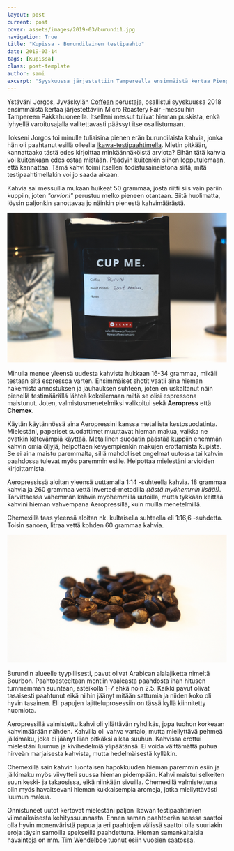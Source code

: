 ```yaml
---
layout: post
current: post
cover: assets/images/2019-03/burundi1.jpg
navigation: True
title: "Kupissa - Burundilainen testipaahto"
date: 2019-03-14
tags: [Kupissa]
class: post-template
author: sami
excerpt: "Syyskuussa järjestettiin Tampereella ensimmäistä kertaa Pienpaahtimomessut ja sain tuliaisiksi pieni erä testipaahdettua burundilaista kahvia"
---
```


Ystäväni Jorgos, Jyväskylän [Coffean](http://coffea.fi/) perustaja, osallistui syyskuussa 2018 ensimmäistä kertaa järjestettäviin Micro Roastery Fair -messuihin Tampereen Pakkahuoneella. Itselleni messut tulivat hieman puskista, enkä lyhyellä varoitusajalla valitettavasti päässyt itse osallistumaan.

Ilokseni Jorgos toi minulle tuliaisina pienen erän burundilaista kahvia, jonka hän oli paahtanut esillä olleella [Ikawa-testipaahtimella](https://www.ikawacoffee.com/). Mietin pitkään, kannattaako tästä edes kirjoittaa minkäännäköistä arviota? Eihän tätä kahvia voi kuitenkaan edes ostaa mistään. Päädyin kuitenkin siihen lopputulemaan, että kannattaa. Tämä kahvi toimi itselleni todistusaineistona siitä, mitä testipaahtimellakin voi jo saada aikaan.

Kahvia sai messuilla mukaan huikeat 50 grammaa, josta riitti siis vain pariin kuppiin, joten _"arvioni"_ perustuu melko pieneen otantaan. Siitä huolimatta, löysin paljonkin sanottavaa jo näinkin pienestä kahvimäärästä.

![ikawa-yrityksen kahvipussi](/assets/images/2019-03/burundi3.jpg)

Minulla menee yleensä uudesta kahvista hukkaan 16-34 grammaa, mikäli testaan sitä espressoa varten. Ensimmäiset shotit vaatii aina hieman hakemista annostuksen ja jauhauksen suhteen, joten en uskaltanut näin pienellä testimäärällä lähteä kokeilemaan miltä se olisi espressona maistunut. Joten, valmistusmenetelmiksi valikoitui sekä **Aeropress** että **Chemex**.

Käytän käytännössä aina Aeropressini kanssa metallista kestosuodatinta. Mielestäni, paperiset suodattimet muuttavat hieman makua, vaikka ne ovatkin kätevämpiä käyttää. Metallinen suodatin päästää kuppiin enemmän kahvin omia öljyjä, helpottaen kevyempienkin makujen erottamista kupista. Se ei aina maistu paremmalta, sillä mahdolliset ongelmat uutossa tai kahvin paahdossa tulevat myös paremmin esille. Helpottaa mielestäni arvioiden kirjoittamista.

Aeropressissä aloitan yleensä uuttamalla 1:14 -suhteella kahvia. 18 grammaa kahvia ja 260 grammaa vettä Inverted-metodilla _(tästä myöhemmin lisää!)_. Tarvittaessa vähemmän kahvia myöhemmillä uutoilla, mutta tykkään keittää kahvini hieman vahvempana Aeropressillä, kuin muilla menetelmillä.

Chemexillä taas yleensä aloitan nk. kultaisella suhteella eli 1:16,6 -suhdetta. Toisin sanoen, litraa vettä kohden 60 grammaa kahvia.

![burundilaisia kahvipapuja](/assets/images/2019-03/burundi2.jpg)

Burundin alueelle tyypillisesti, pavut olivat Arabican alalajiketta nimeltä Bourbon. Paahtoasteeltaan mentiin vaaleasta paahdosta ihan hitusen tummemman suuntaan, asteikolla 1-7 ehkä noin 2.5. Kaikki pavut olivat tasaisesti paahtunut eikä niihin jäänyt mitään sattumia ja niiden koko oli hyvin tasainen. Eli papujen lajitteluprosessiin on tässä kyllä kiinnitetty huomiota. 

Aeropressillä valmistettu kahvi oli yllättävän ryhdikäs, jopa tuohon korkeaan kahvimäärään nähden. Kahvilla oli vahva vartalo, mutta miellyttävä pehmeä jälkimaku, joka ei jäänyt liian pitkäksi aikaa suuhun. Kahvissa erottui mielestäni luumua ja kivihedelmiä ylipäätänsä. Ei voida välttämättä puhua hirveän marjaisesta kahvista, mutta hedelmäisestä kylläkin.

Chemexillä sain kahvin luontaisen hapokkuuden hieman paremmin esiin ja jälkimaku myös viivytteli suussa hieman pidempään. Kahvi maistui selkeiten suun keski- ja takaosissa, eikä niinkään sivuilla. Chemexillä valmistettuna olin myös havaitsevani hieman kukkaisempia aromeja, jotka miellyttävästi luumun makua.

Onnistuneet uutot kertovat mielestäni paljon Ikawan testipaahtimien viimeaikaisesta kehityssuunnasta. Ennen saman paahtoerän seassa saattoi olla hyvin monenväristä papua ja eri paahtojen välissä saattoi olla suuriakin eroja täysin samoilla spekseillä paahdettuna. Hieman samankaltaisia havaintoja on mm. [Tim Wendelboe](https://www.ikawacoffee.com/for-professionals/blog/tim-wendelboe/) tuonut esiin vuosien saatossa.

